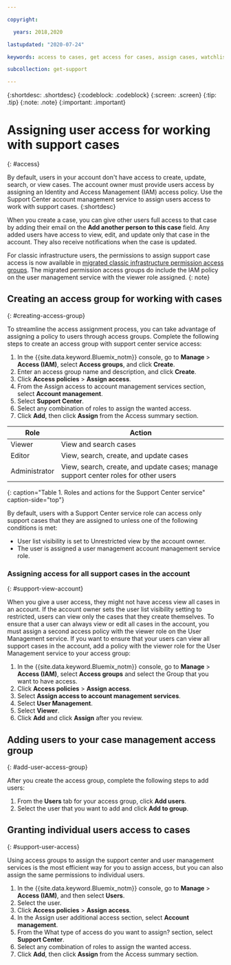 ```yaml
---

copyright:

  years: 2018,2020

lastupdated: "2020-07-24"

keywords: access to cases, get access for cases, assign cases, watchlist

subcollection: get-support

---
```



{:shortdesc: .shortdesc}
{:codeblock: .codeblock}
{:screen: .screen}
{:tip: .tip}
{:note: .note}
{:important: .important}

# Assigning user access for working with support cases
{: #access}

By default, users in your account don't have access to create, update, search, or view cases. The account owner must provide users access by assigning an Identity and Access Management (IAM) access policy. Use the Support Center account management service to assign users access to work with support cases. 
{:shortdesc}

When you create a case, you can give other users full access to that case by adding their email on the **Add another person to this case** field. Any added users have access to view, edit, and update only that case in the account. They also receive notifications when the case is updated. 

For classic infrastructure users, the permissions to assign support case access is now available in [migrated classic infrastructure permission access groups](/docs/account?topic=account-migrated_permissions). The migrated permission access groups do include the IAM policy on the user management service with the viewer role assigned.
{: note}

## Creating an access group for working with cases
{: #creating-access-group}

To streamline the access assignment process, you can take advantage of assigning a policy to users through access groups. Complete the following steps to create an access group with support center service access:

1. In the {{site.data.keyword.Bluemix_notm}} console, go to **Manage** > **Access (IAM)**, select **Access groups**, and click **Create**. 
1. Enter an access group name and description, and click **Create**. 
1. Click **Access policies** > **Assign access**.
1. From the Assign access to account management services section, select **Account management**.
1. Select **Support Center**.
1. Select any combination of roles to assign the wanted access. 
1. Click **Add**, then click **Assign** from the Access summary section.  

| Role          | Action                                                                              | 
|---------------|-------------------------------------------------------------------------------------|
| Viewer        | View and search cases                                                               |
| Editor        | View, search, create, and update cases                                              |
| Administrator | View, search, create, and update cases; manage support center roles for other users |
{: caption="Table 1. Roles and actions for the Support Center service" caption-side="top"}

By default, users with a Support Center service role can access only support cases that they are assigned to unless one of the following conditions is met:

* User list visibility is set to Unrestricted view by the account owner.
* The user is assigned a user management account management service role.

### Assigning access for all support cases in the account
{: #support-view-account}

When you give a user access, they might not have access view all cases in an account. If the account owner sets the user list visibility setting to restricted, users can view only the cases that they create themselves. To ensure that a user can always view or edit all cases in the account, you must assign a second access policy with the viewer role on the User Management service. If you want to ensure that your users can view all support cases in the account, add a policy with the viewer role for the User Management service to your access group:

1. In the {{site.data.keyword.Bluemix_notm}} console, go to **Manage** > **Access (IAM)**, select **Access groups** and select the Group that you want to have access.
1. Click **Access policies** > **Assign access**.
1. Select **Assign access to account management services**.
1. Select **User Management**.
1. Select **Viewer**.
1. Click **Add** and click **Assign** after you review.


## Adding users to your case management access group
{: #add-user-access-group} 

After you create the access group, complete the following steps to add users:

1. From the **Users** tab for your access group, click **Add users**.
1. Select the user that you want to add and click **Add to group**.


## Granting individual users access to cases 
{: #support-user-access}

Using access groups to assign the support center and user management services is the most efficient way for you to assign access, but you can also assign the same permissions to individual users. 

1. In the {{site.data.keyword.Bluemix_notm}} console, go to **Manage** > **Access (IAM)**, and then select **Users**. 
1. Select the user. 
1. Click **Access policies** > **Assign access**.
1. In the Assign user additional access section, select **Account management**.
1. From the What type of access do you want to assign? section, select **Support Center**.
1. Select any combination of roles to assign the wanted access. 
1. Click **Add**, then click **Assign** from the Access summary section.  


